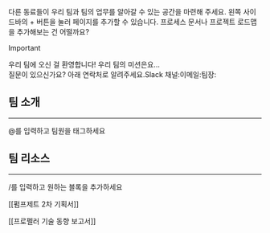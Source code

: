 다른 동료들이 우리 팀과 팀의 업무를 알아갈 수 있는 공간을 마련해 주세요. 왼쪽 사이드바의 + 버튼을 눌러 페이지를 추가할 수 있습니다. 프로세스 문서나 프로젝트 로드맵을 추가해보는 건 어떨까요?

  

> [!important]  
> 우리 팀에 오신 걸 환영합니다! 우리 팀의 미션은요…  
질문이 있으신가요? 아래 연락처로 알려주세요.Slack 채널:이메일:팀장:  

## 팀 소개

---

@를 입력하고 팀원을 태그하세요

  

## 팀 리소스

---

/를 입력하고 원하는 블록을 추가하세요

[[펌프제트 2차 기획서]]

[[프로펠러 기술 동향 보고서]]